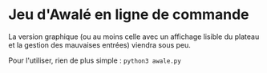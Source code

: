 # Jeu d'Awalé en ligne de commande
La version graphique (ou au moins celle avec un affichage lisible du plateau et la gestion des mauvaises entrées) viendra sous peu.

Pour l'utiliser, rien de plus simple : `python3 awale.py`

